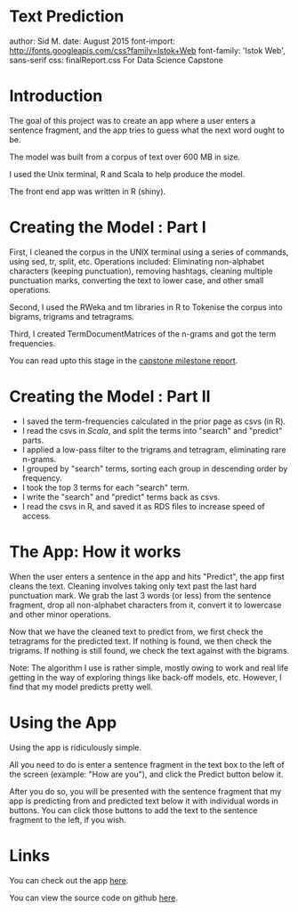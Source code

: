 Text Prediction
========================================================
author: Sid M.
date: August 2015
font-import: http://fonts.googleapis.com/css?family=Istok+Web
font-family: 'Istok Web', sans-serif
css: finalReport.css
For Data Science Capstone

Introduction
========================================================
The goal of this project was to create an app where a user enters a sentence fragment,
and the app tries to guess what the next word ought to be.

The model was built from a corpus of text over 600 MB in size.

I used the Unix terminal, R and Scala to help produce the model.

The front end app was written in R (shiny).

Creating the Model : Part I
========================================================

First, I cleaned the corpus in the UNIX terminal using a series of commands, using sed, tr, split, etc. Operations included: Eliminating non-alphabet characters (keeping punctuation), removing hashtags, cleaning multiple punctuation marks, converting the text to lower case, and other small operations.

Second, I used the RWeka and tm libraries in R to Tokenise the corpus into bigrams, trigrams and tetragrams.

Third, I created TermDocumentMatrices of the n-grams and got the term frequencies.

You can read upto this stage in the [capstone milestone report](http://rpubs.com/Syd/capstonemilestone).

Creating the Model : Part II
========================================================

- I saved the term-frequencies calculated in the prior page as csvs (in R).
- I read the csvs in *Scala*, and split the terms into "search" and "predict" parts. 
- I applied a low-pass filter to the trigrams and tetragram, eliminating rare n-grams.
- I grouped by "search" terms, sorting each group in descending order by frequency.
- I took the top 3 terms for each "search" term.
- I write the "search" and "predict" terms back as csvs.
- I read the csvs in R, and saved it as RDS files to increase speed of access.


The App: How it works
========================================================
When the user enters a sentence in the app and hits "Predict", the app first cleans the text. Cleaning involves taking only text past the last hard punctuation mark. We grab the last 3 words (or less) from the sentence fragment, drop all non-alphabet characters from it, convert it to lowercase and other minor operations.

Now that we have the cleaned text to predict from, we first check the tetragrams for the predicted text. If nothing is found, we then check the trigrams. If nothing is still found, we check the text against with the bigrams.

Note: The algorithm I use is rather simple, mostly owing to work and real life getting in the way of exploring things like back-off models, etc. However, I find that my model predicts pretty well.

Using the App
========================================================
Using the app is ridiculously simple.

All you need to do is enter a sentence fragment in the text box to the left of the screen (example: "How are you"), and click the Predict button below it.

After you do so, you will be presented with the sentence fragment that my app is predicting from and predicted text below it with individual words in buttons. You can click those buttons to add the text to the sentence fragment to the left, if you wish.

Links
========================================================
You can check out the app [here](https://sidm.shinyapps.io/textPrediction).

You can view the source code on github [here](https://github.com/Syd-/dsscapstone-004).
